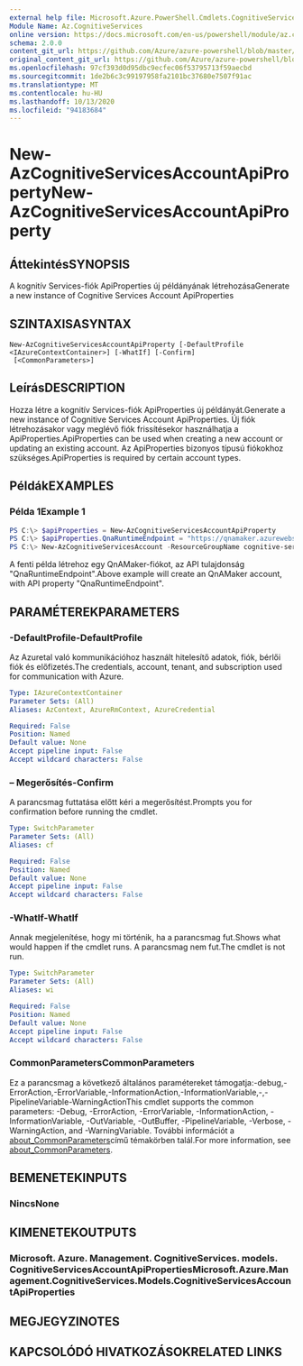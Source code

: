 ```yaml
---
external help file: Microsoft.Azure.PowerShell.Cmdlets.CognitiveServices.dll-Help.xml
Module Name: Az.CognitiveServices
online version: https://docs.microsoft.com/en-us/powershell/module/az.cognitiveservices/new-azcognitiveservicesaccountapiproperty
schema: 2.0.0
content_git_url: https://github.com/Azure/azure-powershell/blob/master/src/CognitiveServices/CognitiveServices/help/New-AzCognitiveServicesAccountApiProperty.md
original_content_git_url: https://github.com/Azure/azure-powershell/blob/master/src/CognitiveServices/CognitiveServices/help/New-AzCognitiveServicesAccountApiProperty.md
ms.openlocfilehash: 97cf393d0d95dbc9ecfec06f53795713f59aecbd
ms.sourcegitcommit: 1de2b6c3c99197958fa2101bc37680e7507f91ac
ms.translationtype: MT
ms.contentlocale: hu-HU
ms.lasthandoff: 10/13/2020
ms.locfileid: "94183684"
---
```

# <span data-ttu-id="bfea2-101">New-AzCognitiveServicesAccountApiProperty</span><span class="sxs-lookup"><span data-stu-id="bfea2-101">New-AzCognitiveServicesAccountApiProperty</span></span>

## <span data-ttu-id="bfea2-102">Áttekintés</span><span class="sxs-lookup"><span data-stu-id="bfea2-102">SYNOPSIS</span></span>
<span data-ttu-id="bfea2-103">A kognitív Services-fiók ApiProperties új példányának létrehozása</span><span class="sxs-lookup"><span data-stu-id="bfea2-103">Generate a new instance of Cognitive Services Account ApiProperties</span></span>

## <span data-ttu-id="bfea2-104">SZINTAXISA</span><span class="sxs-lookup"><span data-stu-id="bfea2-104">SYNTAX</span></span>

```
New-AzCognitiveServicesAccountApiProperty [-DefaultProfile <IAzureContextContainer>] [-WhatIf] [-Confirm]
 [<CommonParameters>]
```

## <span data-ttu-id="bfea2-105">Leírás</span><span class="sxs-lookup"><span data-stu-id="bfea2-105">DESCRIPTION</span></span>
<span data-ttu-id="bfea2-106">Hozza létre a kognitív Services-fiók ApiProperties új példányát.</span><span class="sxs-lookup"><span data-stu-id="bfea2-106">Generate a new instance of Cognitive Services Account ApiProperties.</span></span>
<span data-ttu-id="bfea2-107">Új fiók létrehozásakor vagy meglévő fiók frissítésekor használhatja a ApiProperties.</span><span class="sxs-lookup"><span data-stu-id="bfea2-107">ApiProperties can be used when creating a new account or updating an existing account.</span></span>
<span data-ttu-id="bfea2-108">Az ApiProperties bizonyos típusú fiókokhoz szükséges.</span><span class="sxs-lookup"><span data-stu-id="bfea2-108">ApiProperties is required by certain account types.</span></span>

## <span data-ttu-id="bfea2-109">Példák</span><span class="sxs-lookup"><span data-stu-id="bfea2-109">EXAMPLES</span></span>

### <span data-ttu-id="bfea2-110">Példa 1</span><span class="sxs-lookup"><span data-stu-id="bfea2-110">Example 1</span></span>
```powershell
PS C:\> $apiProperties = New-AzCognitiveServicesAccountApiProperty
PS C:\> $apiProperties.QnaRuntimeEndpoint = "https://qnamaker.azurewebsites.net"
PS C:\> New-AzCognitiveServicesAccount -ResourceGroupName cognitive-services-resource-group -name qnamaker -Type QnAMaker -SkuName S0 -Locatio WestUS -ApiProperty $apiProperties
```

<span data-ttu-id="bfea2-111">A fenti példa létrehoz egy QnAMaker-fiókot, az API tulajdonság "QnaRuntimeEndpoint".</span><span class="sxs-lookup"><span data-stu-id="bfea2-111">Above example will create an QnAMaker account, with API property "QnaRuntimeEndpoint".</span></span>


## <span data-ttu-id="bfea2-112">PARAMÉTEREK</span><span class="sxs-lookup"><span data-stu-id="bfea2-112">PARAMETERS</span></span>

### <span data-ttu-id="bfea2-113">-DefaultProfile</span><span class="sxs-lookup"><span data-stu-id="bfea2-113">-DefaultProfile</span></span>
<span data-ttu-id="bfea2-114">Az Azuretal való kommunikációhoz használt hitelesítő adatok, fiók, bérlői fiók és előfizetés.</span><span class="sxs-lookup"><span data-stu-id="bfea2-114">The credentials, account, tenant, and subscription used for communication with Azure.</span></span>

```yaml
Type: IAzureContextContainer
Parameter Sets: (All)
Aliases: AzContext, AzureRmContext, AzureCredential

Required: False
Position: Named
Default value: None
Accept pipeline input: False
Accept wildcard characters: False
```

### <span data-ttu-id="bfea2-115">– Megerősítés</span><span class="sxs-lookup"><span data-stu-id="bfea2-115">-Confirm</span></span>
<span data-ttu-id="bfea2-116">A parancsmag futtatása előtt kéri a megerősítést.</span><span class="sxs-lookup"><span data-stu-id="bfea2-116">Prompts you for confirmation before running the cmdlet.</span></span>

```yaml
Type: SwitchParameter
Parameter Sets: (All)
Aliases: cf

Required: False
Position: Named
Default value: None
Accept pipeline input: False
Accept wildcard characters: False
```

### <span data-ttu-id="bfea2-117">-WhatIf</span><span class="sxs-lookup"><span data-stu-id="bfea2-117">-WhatIf</span></span>
<span data-ttu-id="bfea2-118">Annak megjelenítése, hogy mi történik, ha a parancsmag fut.</span><span class="sxs-lookup"><span data-stu-id="bfea2-118">Shows what would happen if the cmdlet runs.</span></span>
<span data-ttu-id="bfea2-119">A parancsmag nem fut.</span><span class="sxs-lookup"><span data-stu-id="bfea2-119">The cmdlet is not run.</span></span>

```yaml
Type: SwitchParameter
Parameter Sets: (All)
Aliases: wi

Required: False
Position: Named
Default value: None
Accept pipeline input: False
Accept wildcard characters: False
```

### <span data-ttu-id="bfea2-120">CommonParameters</span><span class="sxs-lookup"><span data-stu-id="bfea2-120">CommonParameters</span></span>
<span data-ttu-id="bfea2-121">Ez a parancsmag a következő általános paramétereket támogatja:-debug,-ErrorAction,-ErrorVariable,-InformationAction,-InformationVariable,-,-PipelineVariable-WarningAction</span><span class="sxs-lookup"><span data-stu-id="bfea2-121">This cmdlet supports the common parameters: -Debug, -ErrorAction, -ErrorVariable, -InformationAction, -InformationVariable, -OutVariable, -OutBuffer, -PipelineVariable, -Verbose, -WarningAction, and -WarningVariable.</span></span> <span data-ttu-id="bfea2-122">További információt a [about_CommonParameters](http://go.microsoft.com/fwlink/?LinkID=113216)című témakörben talál.</span><span class="sxs-lookup"><span data-stu-id="bfea2-122">For more information, see [about_CommonParameters](http://go.microsoft.com/fwlink/?LinkID=113216).</span></span>

## <span data-ttu-id="bfea2-123">BEMENETEK</span><span class="sxs-lookup"><span data-stu-id="bfea2-123">INPUTS</span></span>

### <span data-ttu-id="bfea2-124">Nincs</span><span class="sxs-lookup"><span data-stu-id="bfea2-124">None</span></span>

## <span data-ttu-id="bfea2-125">KIMENETEK</span><span class="sxs-lookup"><span data-stu-id="bfea2-125">OUTPUTS</span></span>

### <span data-ttu-id="bfea2-126">Microsoft. Azure. Management. CognitiveServices. models. CognitiveServicesAccountApiProperties</span><span class="sxs-lookup"><span data-stu-id="bfea2-126">Microsoft.Azure.Management.CognitiveServices.Models.CognitiveServicesAccountApiProperties</span></span>

## <span data-ttu-id="bfea2-127">MEGJEGYZI</span><span class="sxs-lookup"><span data-stu-id="bfea2-127">NOTES</span></span>

## <span data-ttu-id="bfea2-128">KAPCSOLÓDÓ HIVATKOZÁSOK</span><span class="sxs-lookup"><span data-stu-id="bfea2-128">RELATED LINKS</span></span>
